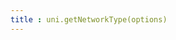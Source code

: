 ```yaml
---
title : uni.getNetworkType(options)
---
```


<!-- ## uni.getNetworkType(options) @getnetworktype -->

<!-- UTSAPIJSON.getNetworkType.name -->

<!-- UTSAPIJSON.getNetworkType.description -->

<!-- UTSAPIJSON.getNetworkType.compatibility -->

<!-- UTSAPIJSON.getNetworkType.param -->

<!-- UTSAPIJSON.getNetworkType.returnValue -->

<!-- UTSAPIJSON.getNetworkType.example -->

<!-- UTSAPIJSON.getNetworkType.tutorial -->

<!-- UTSAPIJSON.general_type.name -->

<!-- UTSAPIJSON.general_type.param -->
